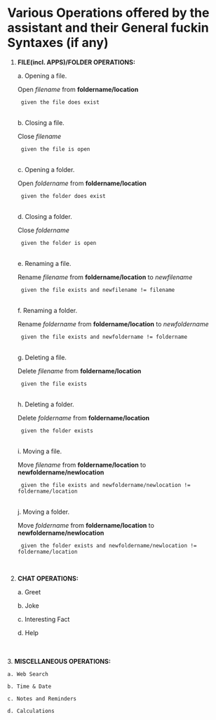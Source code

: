 # Various Operations offered by the assistant and their General fuckin Syntaxes (if any)


1. <b>FILE(incl. APPS)/FOLDER OPERATIONS:</b>

    a. Opening a file.

    Open _filename_ from <b>foldername/location</b> 
        
        given the file does exist
    <br>
    b. Closing a file.

    Close _filename_ 
    
        given the file is open

    <br>    c. Opening a folder.

    Open *foldername* from <b>foldername/location</b> 
    
        given the folder does exist
    <br>
    d. Closing a folder.

    Close _foldername_ 
        
        given the folder is open
    <br>
    e. Renaming a file.

    Rename _filename_   from <b>foldername/location</b>  to _newfilename_ 
       
        given the file exists and newfilename != filename
    <br>
    f. Renaming a folder.

    Rename _foldername_ from <b>foldername/location</b>  to _newfoldername_ 
       
        given the file exists and newfoldername != foldername
    <br>
    g. Deleting a file.

    Delete _filename_ from <b>foldername/location</b> 
        
        given the file exists
    <br>
    h. Deleting a folder.

    Delete _foldername_ from <b>foldername/location</b> 
    
        given the folder exists

    <br>
    i. Moving a file.

    Move _filename_ from <b>foldername/location</b>  to <b>newfoldername/newlocation</b> 
     
        given the file exists and newfoldername/newlocation != foldername/location
    <br>
    j. Moving a folder.


    Move _foldername_ from <b>foldername/location</b>  to <b>newfoldername/newlocation</b>  

        given the folder exists and newfoldername/newlocation != foldername/location
<br>

2. <b>CHAT OPERATIONS:</b>

    a. Greet

    b. Joke

    c. Interesting Fact

    d. Help
<br>
<br>
3. <b>MISCELLANEOUS OPERATIONS:</b>

    a. Web Search

    b. Time & Date

    c. Notes and Reminders

    d. Calculations

